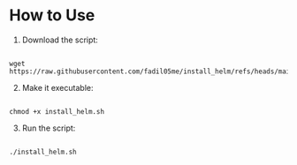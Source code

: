 # How to Use
1. Download the script:
```

wget https://raw.githubusercontent.com/fadil05me/install_helm/refs/heads/main/install_helm.sh

```

2. Make it executable:
```

chmod +x install_helm.sh

```

3. Run the script:
```

./install_helm.sh

```

